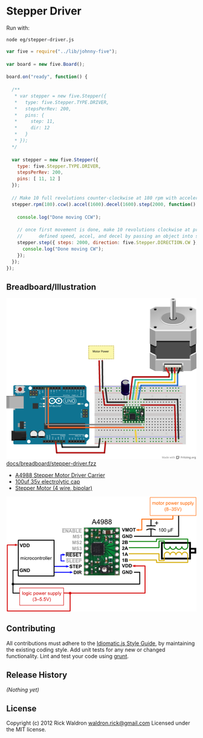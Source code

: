 # Stepper Driver

Run with:
```bash
node eg/stepper-driver.js
```


```javascript
var five = require("../lib/johnny-five");

var board = new five.Board();

board.on("ready", function() {

  /**
   * var stepper = new five.Stepper({
   *   type: five.Stepper.TYPE.DRIVER,
   *   stepsPerRev: 200,
   *   pins: {
   *     step: 11,
   *     dir: 12
   *   }
   * });
  */

  var stepper = new five.Stepper({
    type: five.Stepper.TYPE.DRIVER,
    stepsPerRev: 200,
    pins: [ 11, 12 ]
  });

  // Make 10 full revolutions counter-clockwise at 180 rpm with acceleration and deceleration
  stepper.rpm(180).ccw().accel(1600).decel(1600).step(2000, function() {

    console.log("Done moving CCW");

    // once first movement is done, make 10 revolutions clockwise at previously
    //      defined speed, accel, and decel by passing an object into stepper.step
    stepper.step({ steps: 2000, direction: five.Stepper.DIRECTION.CW }, function() {
      console.log("Done moving CW");
    });
  });
});


```


## Breadboard/Illustration


![docs/breadboard/stepper-driver.png](breadboard/stepper-driver.png)
[docs/breadboard/stepper-driver.fzz](breadboard/stepper-driver.fzz)



- [A4988 Stepper Motor Driver Carrier](http://www.pololu.com/catalog/product/1182)
- [100uf 35v electrolytic cap](http://www.amazon.com/100uF-Radial-Mini-Electrolytic-Capacitor/dp/B0002ZP530)
- [Stepper Motor (4 wire, bipolar)](https://www.sparkfun.com/products/9238)

![docs/breadboard/stepper-driver-A4988.png](breadboard/stepper-driver-A4988.png)






## Contributing
All contributions must adhere to the [Idiomatic.js Style Guide](https://github.com/rwldrn/idiomatic.js),
by maintaining the existing coding style. Add unit tests for any new or changed functionality. Lint and test your code using [grunt](https://github.com/cowboy/grunt).

## Release History
_(Nothing yet)_

## License
Copyright (c) 2012 Rick Waldron <waldron.rick@gmail.com>
Licensed under the MIT license.
